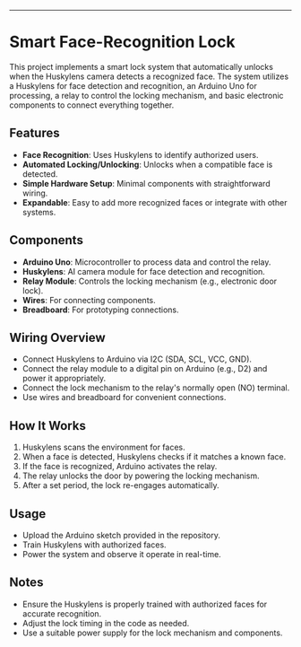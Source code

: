 

---

# Smart Face-Recognition Lock

This project implements a smart lock system that automatically unlocks when the Huskylens camera detects a recognized face. The system utilizes a Huskylens for face detection and recognition, an Arduino Uno for processing, a relay to control the locking mechanism, and basic electronic components to connect everything together.

## Features
- **Face Recognition**: Uses Huskylens to identify authorized users.
- **Automated Locking/Unlocking**: Unlocks when a compatible face is detected.
- **Simple Hardware Setup**: Minimal components with straightforward wiring.
- **Expandable**: Easy to add more recognized faces or integrate with other systems.

## Components
- **Arduino Uno**: Microcontroller to process data and control the relay.
- **Huskylens**: AI camera module for face detection and recognition.
- **Relay Module**: Controls the locking mechanism (e.g., electronic door lock).
- **Wires**: For connecting components.
- **Breadboard**: For prototyping connections.

## Wiring Overview
- Connect Huskylens to Arduino via I2C (SDA, SCL, VCC, GND).
- Connect the relay module to a digital pin on Arduino (e.g., D2) and power it appropriately.
- Connect the lock mechanism to the relay's normally open (NO) terminal.
- Use wires and breadboard for convenient connections.

## How It Works
1. Huskylens scans the environment for faces.
2. When a face is detected, Huskylens checks if it matches a known face.
3. If the face is recognized, Arduino activates the relay.
4. The relay unlocks the door by powering the locking mechanism.
5. After a set period, the lock re-engages automatically.

## Usage
- Upload the Arduino sketch provided in the repository.
- Train Huskylens with authorized faces.
- Power the system and observe it operate in real-time.

## Notes
- Ensure the Huskylens is properly trained with authorized faces for accurate recognition.
- Adjust the lock timing in the code as needed.
- Use a suitable power supply for the lock mechanism and components.
